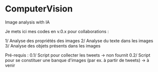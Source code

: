 # ComputerVision
Image analysis with IA

Je mets ici mes codes en v.0.x pour collaborations :

1/ Analyse des propriétés des images
2/ Analyse du texte dans les images
3/ Analyse des objets présents dans les images

Pré-requis :
0.1/ Script pour collecter les tweets -> non fournit
0.2/ Script pour se constituer une banque d'images (par ex. à partir de tweets) -> à venir

